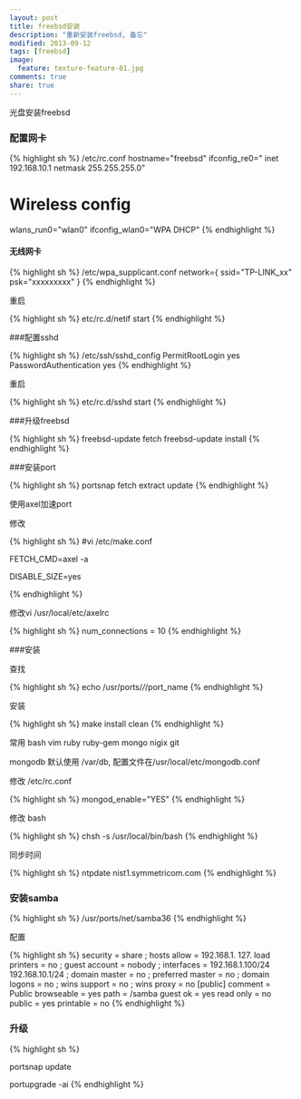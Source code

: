 ```yaml
---
layout: post
title: freebsd安装
description: "重新安装freebsd, 备忘"
modified: 2013-09-12
tags: [freebsd]
image:
  feature: texture-feature-01.jpg
comments: true
share: true
---
```


光盘安装freebsd

### 配置网卡

{% highlight sh %}
/etc/rc.conf
hostname="freebsd"
ifconfig_re0=" inet 192.168.10.1 netmask 255.255.255.0"
# Wireless config
wlans_run0="wlan0"
ifconfig_wlan0="WPA DHCP"
{% endhighlight %}

#### 无线网卡

{% highlight sh %}
/etc/wpa_supplicant.conf 
network={
  ssid="TP-LINK_xx"
  psk="xxxxxxxxx"
}
{% endhighlight %}

重启

{% highlight sh %}
etc/rc.d/netif start
{% endhighlight %}

###配置sshd

{% highlight sh %}
/etc/ssh/sshd_config
PermitRootLogin yes
PasswordAuthentication yes
{% endhighlight %}

重启

{% highlight sh %}
etc/rc.d/sshd start
{% endhighlight %}

###升级freebsd

{% highlight sh %}
freebsd-update fetch
freebsd-update install
{% endhighlight %}

###安装port

{% highlight sh %}
portsnap fetch extract update 
{% endhighlight %}

使用axel加速port

修改

{% highlight sh %}
#vi /etc/make.conf

  FETCH_CMD=axel -a

  DISABLE_SIZE=yes     

{% endhighlight %}

修改vi /usr/local/etc/axelrc 

{% highlight sh %}
num_connections = 10 
{% endhighlight %}

###安装

查找

{% highlight sh %}
echo /usr/ports/*/*/port_name
{% endhighlight %}

安装

{% highlight sh %}
make install clean
{% endhighlight %}

常用 bash vim ruby ruby-gem mongo nigix git

mongodb 默认使用 /var/db, 配置文件在/usr/local/etc/mongodb.conf

修改 /etc/rc.conf

{% highlight sh %}
mongod_enable="YES"
{% endhighlight %}

修改 bash

{% highlight sh %}
chsh -s /usr/local/bin/bash
{% endhighlight %}

同步时间

{% highlight sh %}
ntpdate nist1.symmetricom.com
{% endhighlight %}

### 安装samba

{% highlight sh %}
/usr/ports/net/samba36
{% endhighlight %}

配置

{% highlight sh %}
   security = share
;   hosts allow = 192.168.1. 127.
   load printers = no
;  guest account = nobody 
;   interfaces = 192.168.1.100/24 192.168.10.1/24 
;   domain master = no 
;   preferred master = no
;   domain logons = no
;   wins support = no
;   wins proxy = no
[public]
   comment = Public
   browseable = yes
   path = /samba
   guest ok = yes
   read only = no
   public = yes
   printable = no
{% endhighlight %}
   
### 升级

{% highlight sh %}

portsnap update

portupgrade -ai
{% endhighlight %}

